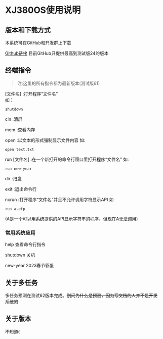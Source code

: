 # XJ380OS使用说明
## 版本和下载方式
本系统可在GitHub和开发群上下载

[Github链接](https://github.com/Guoqiyu1115/XJ380OS "Github链接") 目前GitHub只提供最高到测试版24的版本
## 终端指令
> 注:这里的所有指令都为最新版本(测试版61)

[文件名] :打开程序“文件名”						
如：

    shutdown
cln	:清屏

mem	:查看内存

open	:以文本的形式强制显示文件内容
如:

    open text.txt
run [文件名] :在一个新打开的命令行窗口里打开程序“文件名”
如:

    run new-year
dir	:扫盘

exit	:退出命令行

ncrun	:打开程序“文件名”并且不允许调用字符显示API
如

    run a.efp
(A是一个可以用系统提供的API显示字符串的程序，但现在A无法调用)
### 常用系统应用
help		查看命令行指令

shutdown	关机

new-year	2023春节彩蛋

## 关于多任务
多任务预测在测试62版本完成。~~别问为什么是预测，因为写文档的人并不是开发系统的~~
## 关于版本
~~不知道(~~
